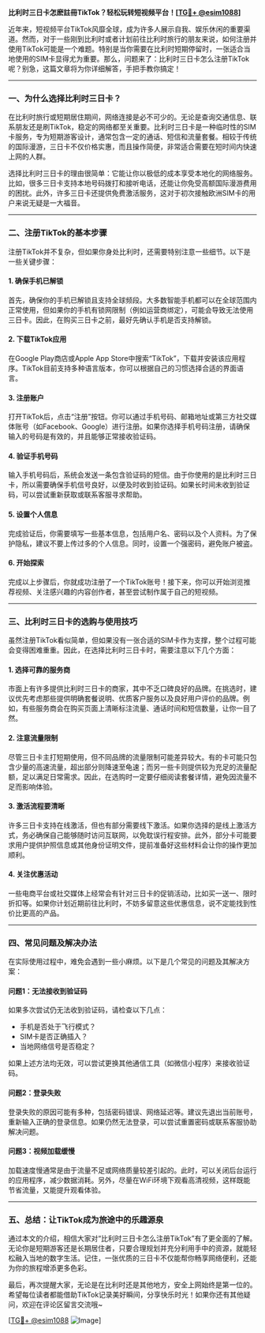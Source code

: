 **比利时三日卡怎麽註冊TikTok？轻松玩转短视频平台！[[TG💪+ @esim1088](https://t.me/s/esim1088)]**

近年来，短视频平台TikTok风靡全球，成为许多人展示自我、娱乐休闲的重要渠道。然而，对于一些刚到比利时或者计划前往比利时旅行的朋友来说，如何注册并使用TikTok可能是一个难题。特别是当你需要在比利时短期停留时，一张适合当地使用的SIM卡显得尤为重要。那么，问题来了：比利时三日卡怎么注册TikTok呢？别急，这篇文章将为你详细解答，手把手教你搞定！

---

### **一、为什么选择比利时三日卡？**

在比利时旅行或短期居住期间，网络连接是必不可少的。无论是查询交通信息、联系朋友还是刷TikTok，稳定的网络都至关重要。比利时三日卡是一种临时性的SIM卡服务，专为短期游客设计，通常包含一定的通话、短信和流量套餐。相较于传统的国际漫游，三日卡不仅价格实惠，而且操作简便，非常适合需要在短时间内快速上网的人群。

选择比利时三日卡的理由很简单：它能让你以极低的成本享受本地化的网络服务。比如，很多三日卡支持本地号码拨打和接听电话，还能让你免受高额国际漫游费用的困扰。此外，许多三日卡还提供免费激活服务，这对于初次接触欧洲SIM卡的用户来说无疑是一大福音。

---

### **二、注册TikTok的基本步骤**

注册TikTok并不复杂，但如果你身处比利时，还需要特别注意一些细节。以下是一些关键步骤：

#### **1. 确保手机已解锁**
首先，确保你的手机已解锁且支持全球频段。大多数智能手机都可以在全球范围内正常使用，但如果你的手机有锁网限制（例如运营商绑定），可能会导致无法使用三日卡。因此，在购买三日卡之前，最好先确认手机是否支持解锁。

#### **2. 下载TikTok应用**
在Google Play商店或Apple App Store中搜索“TikTok”，下载并安装该应用程序。TikTok目前支持多种语言版本，你可以根据自己的习惯选择合适的界面语言。

#### **3. 注册账户**
打开TikTok后，点击“注册”按钮。你可以通过手机号码、邮箱地址或第三方社交媒体账号（如Facebook、Google）进行注册。如果你选择手机号码注册，请确保输入的号码是有效的，并且能够正常接收验证码。

#### **4. 验证手机号码**
输入手机号码后，系统会发送一条包含验证码的短信。由于你使用的是比利时三日卡，所以需要确保手机信号良好，以便及时收到验证码。如果长时间未收到验证码，可以尝试重新获取或联系客服寻求帮助。

#### **5. 设置个人信息**
完成验证后，你需要填写一些基本信息，包括用户名、密码以及个人资料。为了保护隐私，建议不要上传过多的个人信息。同时，设置一个强密码，避免账户被盗。

#### **6. 开始探索**
完成以上步骤后，你就成功注册了一个TikTok账号！接下来，你可以开始浏览推荐视频、关注感兴趣的内容创作者，甚至尝试制作属于自己的短视频。

---

### **三、比利时三日卡的选购与使用技巧**

虽然注册TikTok看似简单，但如果没有一张合适的SIM卡作为支撑，整个过程可能会变得困难重重。因此，在选择比利时三日卡时，需要注意以下几个方面：

#### **1. 选择可靠的服务商**
市面上有许多提供比利时三日卡的商家，其中不乏口碑良好的品牌。在挑选时，建议优先考虑那些提供明确套餐说明、优质客户服务以及良好用户评价的品牌。例如，有些服务商会在购买页面上清晰标注流量、通话时间和短信数量，让你一目了然。

#### **2. 注意流量限制**
尽管三日卡主打短期使用，但不同品牌的流量限制可能差异较大。有的卡可能只包含少量的高速流量，超出部分则降速至龟速；而另一些卡则提供较为充足的流量配额，足以满足日常需求。因此，在选购时一定要仔细阅读套餐详情，避免因流量不足而影响体验。

#### **3. 激活流程要清晰**
许多三日卡支持在线激活，但也有部分需要线下激活。如果你选择的是线上激活方式，务必确保自己能够随时访问互联网，以免耽误行程安排。此外，部分卡可能要求用户提供护照信息或其他身份证明文件，提前准备好这些材料会让你的操作更加顺利。

#### **4. 关注优惠活动**
一些电商平台或社交媒体上经常会有针对三日卡的促销活动，比如买一送一、限时折扣等。如果你计划近期前往比利时，不妨多留意这些优惠信息，说不定能找到性价比更高的产品。

---

### **四、常见问题及解决办法**

在实际使用过程中，难免会遇到一些小麻烦。以下是几个常见的问题及其解决方案：

#### **问题1：无法接收到验证码**
如果多次尝试仍无法收到验证码，请检查以下几点：
- 手机是否处于飞行模式？
- SIM卡是否正确插入？
- 当地网络信号是否稳定？

如果上述方法均无效，可以尝试更换其他通信工具（如微信小程序）来接收验证码。

#### **问题2：登录失败**
登录失败的原因可能有多种，包括密码错误、网络延迟等。建议先退出当前账号，重新输入正确的登录信息。如果仍然无法登录，可以尝试重置密码或联系客服协助解决问题。

#### **问题3：视频加载缓慢**
加载速度慢通常是由于流量不足或网络质量较差引起的。此时，可以关闭后台运行的应用程序，减少数据消耗。另外，尽量在WiFi环境下观看高清视频，这样既能节省流量，又能提升观看体验。

---

### **五、总结：让TikTok成为旅途中的乐趣源泉**

通过本文的介绍，相信大家对“比利时三日卡怎么注册TikTok”有了更全面的了解。无论你是短期游客还是长期居住者，只要合理规划并充分利用手中的资源，就能轻松融入当地的数字生活。记住，一张优质的三日卡不仅能帮你畅享网络便利，还能为你的旅程增添更多色彩。

最后，再次提醒大家，无论是在比利时还是其他地方，安全上网始终是第一位的。希望每位读者都能借助TikTok记录美好瞬间，分享快乐时光！如果你还有其他疑问，欢迎在评论区留言交流哦~

[[TG💪+ @esim1088](https://t.me/s/esim1088) ![Image](https://i.postimg.cc/4NQfJmqS/Snipaste-2025-05-13-00-14-12.png)]